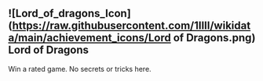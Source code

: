 ## ![Lord_of_dragons_Icon](https://raw.githubusercontent.com/1IlIl/wikidata/main/achievement_icons/Lord of Dragons.png) Lord of Dragons





Win a rated game. No secrets or tricks here.

